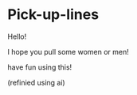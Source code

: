 # Pick-up-lines

Hello!

I hope you pull some women or men!

have fun using this!

(refinied using ai)
